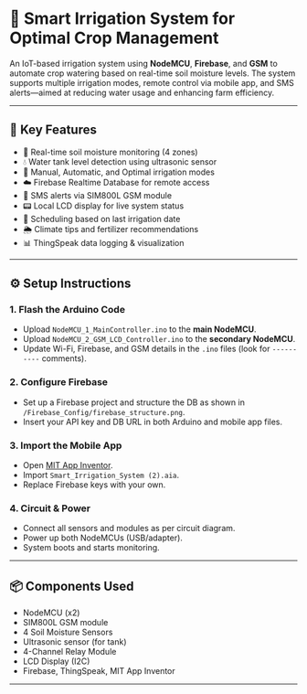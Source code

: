 # 🌱 Smart Irrigation System for Optimal Crop Management

An IoT-based irrigation system using **NodeMCU**, **Firebase**, and **GSM** to automate crop watering based on real-time soil moisture levels. The system supports multiple irrigation modes, remote control via mobile app, and SMS alerts—aimed at reducing water usage and enhancing farm efficiency.

---

## 🚀 Key Features

- 📡 Real-time soil moisture monitoring (4 zones)
- 💧 Water tank level detection using ultrasonic sensor
- 🔄 Manual, Automatic, and Optimal irrigation modes
- ☁️ Firebase Realtime Database for remote access
- 📲 SMS alerts via SIM800L GSM module
- 📟 Local LCD display for live system status
- 📅 Scheduling based on last irrigation date
- 🌦️ Climate tips and fertilizer recommendations
- 📊 ThingSpeak data logging & visualization

---

## ⚙️ Setup Instructions

### 1. Flash the Arduino Code

- Upload `NodeMCU_1_MainController.ino` to the **main NodeMCU**.
- Upload `NodeMCU_2_GSM_LCD_Controller.ino` to the **secondary NodeMCU**.
- Update Wi-Fi, Firebase, and GSM details in the `.ino` files (look for `----------` comments).

### 2. Configure Firebase

- Set up a Firebase project and structure the DB as shown in `/Firebase_Config/firebase_structure.png`.
- Insert your API key and DB URL in both Arduino and mobile app files.

### 3. Import the Mobile App

- Open [MIT App Inventor](https://ai2.appinventor.mit.edu/).
- Import `Smart_Irrigation_System (2).aia`.
- Replace Firebase keys with your own.

### 4. Circuit & Power

- Connect all sensors and modules as per circuit diagram.
- Power up both NodeMCUs (USB/adapter).
- System boots and starts monitoring.

---

## 📦 Components Used

- NodeMCU (x2)
- SIM800L GSM module
- 4 Soil Moisture Sensors
- Ultrasonic sensor (for tank)
- 4-Channel Relay Module
- LCD Display (I2C)
- Firebase, ThingSpeak, MIT App Inventor

---
